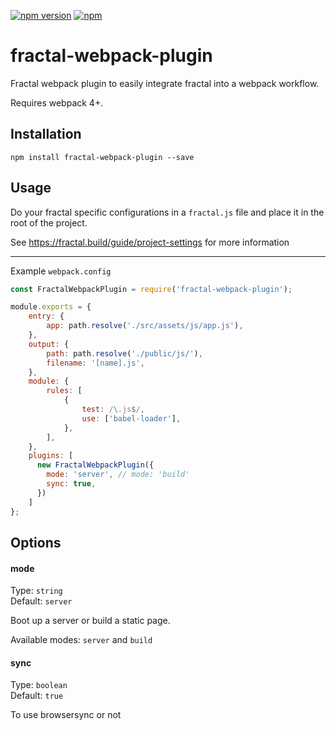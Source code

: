 [![npm version](https://badge.fury.io/js/fractal-webpack-plugin.svg)](https://badge.fury.io/js/fractal-webpack-plugin) [![npm](https://img.shields.io/npm/dt/fractal-webpack-plugin.svg)](https://www.npmjs.com/package/fractal-webpack-plugin)


# fractal-webpack-plugin
Fractal webpack plugin to easily integrate fractal into a webpack workflow. 

Requires webpack 4+.

## Installation

```
npm install fractal-webpack-plugin --save
```


## Usage

Do your fractal specific configurations in a `fractal.js` file and place it in the root of the project.

See https://fractal.build/guide/project-settings for more information

---

Example `webpack.config`

```javascript
const FractalWebpackPlugin = require('fractal-webpack-plugin');

module.exports = {
    entry: {
        app: path.resolve('./src/assets/js/app.js'),
    },
    output: {
        path: path.resolve('./public/js/'),
        filename: '[name].js',
    },
    module: {
        rules: [
            {
                test: /\.js$/,
                use: ['babel-loader'],
            },
        ],
    },
    plugins: [
      new FractalWebpackPlugin({
        mode: 'server', // mode: 'build'
        sync: true,
      })
    ]
};
```

## Options

#### mode

Type: `string` <br>
Default: `server`

Boot up a server or build a static page.

Available modes: `server` and `build`

#### sync

Type: `boolean` <br>
Default: `true`

To use browsersync or not

